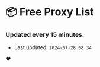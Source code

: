 # :package: Free Proxy List
### Updated every 15 minutes.

- Last updated: `2024-07-28 08:34`

:heart:
